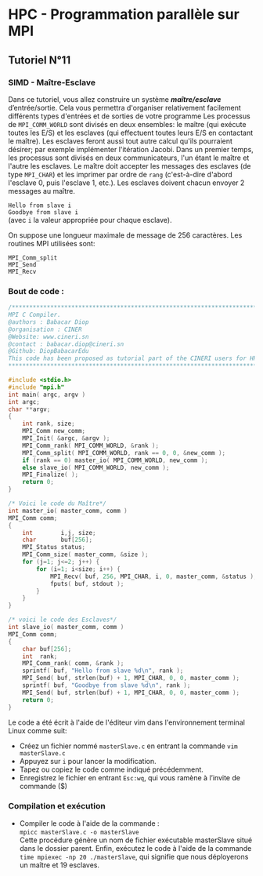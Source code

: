 # HPC - Programmation parallèle sur MPI

## Tutoriel N°11
### SIMD - Maître-Esclave 

Dans ce tutoriel, vous allez construire un système ***maître/esclave*** d’entrée/sortie. 
Cela vous permettra d'organiser relativement facilement différents types d'entrées et de sorties de votre programme
Les processus de ```MPI_COMM_WORLD``` sont divisés en deux ensembles: le maître (qui exécute toutes les E/S) et les esclaves (qui effectuent toutes leurs E/S en contactant le maître). 
Les esclaves feront aussi tout autre calcul qu'ils pourraient désirer; par exemple implémenter l'itération Jacobi.
Dans un premier temps, les processus sont divisés en deux communicateurs, l'un étant le maître et l'autre les esclaves. 
Le maître doit accepter les messages des esclaves (de type ```MPI_CHAR```) et les imprimer par ordre de ```rang``` (c'est-à-dire d'abord l'esclave 0, puis l'esclave 1, etc.). 
Les esclaves doivent chacun envoyer 2 messages au maître.

```Hello from slave i ```  
```Goodbye from slave i ```  
(avec ```i``` la valeur appropriée pour chaque esclave). 

On suppose une longueur maximale de message de 256 caractères.
Les routines MPI utilisées sont:
```
MPI_Comm_split
MPI_Send
MPI_Recv
```

### Bout de code :
```c
/******************************************************************************
MPI C Compiler.
@authors : Babacar Diop
@organisation : CINER
@Website: www.cineri.sn 
@contact : babacar.diop@cineri.sn
@Github: DiopBabacarEdu
This code has been proposed as tutorial part of the CINERI users for HPC
*******************************************************************************/

#include <stdio.h>
#include "mpi.h"
int main( argc, argv )
int argc;
char **argv;
{
    int rank, size;
    MPI_Comm new_comm;
    MPI_Init( &argc, &argv );
    MPI_Comm_rank( MPI_COMM_WORLD, &rank );
    MPI_Comm_split( MPI_COMM_WORLD, rank == 0, 0, &new_comm );
    if (rank == 0) master_io( MPI_COMM_WORLD, new_comm );
    else slave_io( MPI_COMM_WORLD, new_comm );
    MPI_Finalize( );
    return 0; 
}

/* Voici le code du Maître*/
int master_io( master_comm, comm ) 
MPI_Comm comm;
{
    int        i,j, size;
    char       buf[256];
    MPI_Status status;
    MPI_Comm_size( master_comm, &size );
    for (j=1; j<=2; j++) {
        for (i=1; i<size; i++) {
            MPI_Recv( buf, 256, MPI_CHAR, i, 0, master_comm, &status );
            fputs( buf, stdout );
        } 
    }
}

/* voici le code des Esclaves*/
int slave_io( master_comm, comm )
MPI_Comm comm;
{
    char buf[256];
    int  rank;
    MPI_Comm_rank( comm, &rank );
    sprintf( buf, "Hello from slave %d\n", rank );
    MPI_Send( buf, strlen(buf) + 1, MPI_CHAR, 0, 0, master_comm );
    sprintf( buf, "Goodbye from slave %d\n", rank );
    MPI_Send( buf, strlen(buf) + 1, MPI_CHAR, 0, 0, master_comm );
    return 0; 
}
```

Le code a été écrit à l'aide de l'éditeur vim dans l'environnement terminal Linux comme suit: 
* Créez un fichier nommé ```masterSlave.c``` en entrant la commande ```vim masterSlave.c```
* Appuyez sur ```i``` pour lancer la modification.
* Tapez ou copiez le code comme indiqué précédemment.
* Enregistrez le fichier en entrant ```Esc:wq```, qui vous ramène à l’invite de commande ($)


### Compilation et exécution
* Compiler le code à l'aide de la commande :  
``` mpicc masterSlave.c -o masterSlave ```  
Cette procédure génère un nom de fichier exécutable masterSlave situé dans le dossier parent.
Enfin, exécutez le code à l'aide de la commande  ``` time mpiexec -np 20 ./masterSlave ```, qui signifie que nous déployerons un maître et 19 esclaves.
